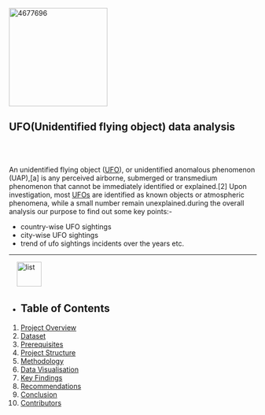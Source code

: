  <div align= "start">
  
  <a href="https://ibb.co/Fq4W93qb"><img src="https://i.ibb.co/84gBJs4D/4677696.jpg" width='200' alt="4677696" border="0"></a>

 <div/>


## UFO(Unidentified flying object) data analysis


<br></br>

An unidentified flying object ([UFO](https://en.wikipedia.org/wiki/Unidentified_flying_object)), or unidentified anomalous phenomenon (UAP),[a] is any perceived airborne, submerged or transmedium phenomenon that cannot be immediately identified or explained.[2] Upon investigation, most [UFOs](https://en.wikipedia.org/wiki/Unidentified_flying_object) are identified as known objects or atmospheric phenomena, while a small number remain unexplained.during the overall analysis our purpose to find out some key points:-

 * country-wise UFO sightings
 * city-wise UFO sightings
 * trend of ufo sightings incidents over the years etc.


***

 <div align= "start">
  
  &nbsp; &nbsp; <a href="https://imgbb.com/"><img src="https://i.ibb.co/Ksw7GWz/list.png" width="50" alt="list" border="0"></a> <div/>

  <div align= "start">
  
- ## **Table of Contents**
1. [Project Overview](#project-overview)
2. [Dataset](#dataset)
3. [Prerequisites](#Prerequisites)
4. [Project Structure](#Project-Structure)
5. [Methodology](#Methodlogy)
6. [Data Visualisation](#Data-Visualisation)
7. [Key Findings](#KeyFindings)
8. [Recommendations](#Recommendations)
9. [Conclusion](#Conclusion)
10. [Contributors](#Contributors)

 <div/>
